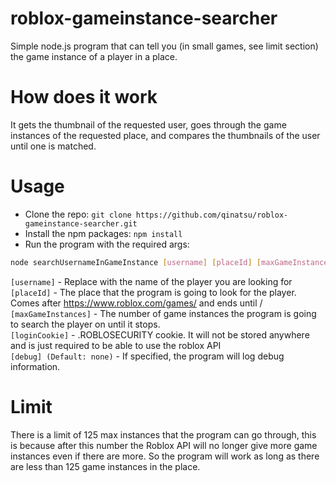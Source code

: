 # roblox-gameinstance-searcher
Simple node.js program that can tell you (in small games, see limit section) the game instance of a player in a place.

# How does it work
It gets the thumbnail of the requested user, goes through the game instances of the requested place, and compares the thumbnails of the user until one is matched.

# Usage
* Clone the repo: `git clone https://github.com/qinatsu/roblox-gameinstance-searcher.git`
* Install the npm packages: `npm install`
* Run the program with the required args:
```sh
node searchUsernameInGameInstance [username] [placeId] [maxGameInstances] "[loginCookie]" [debug] 
```

`[username]` - Replace with the name of the player you are looking for<br>
`[placeId]` - The place that the program is going to look for the player. Comes after https://www.roblox.com/games/ and ends until /<br>
`[maxGameInstances]` - The number of game instances the program is going to search the player on until it stops.<br>
`[loginCookie]` - .ROBLOSECURITY cookie. It will not be stored anywhere and is just required to be able to use the roblox API<br>
`[debug] (Default: none)` - If specified, the program will log debug information.

# Limit
There is a limit of 125 max instances that the program can go through, this is because after this number the Roblox API will no longer give more game instances even if there are more. So the program will work as long as there are less than 125 game instances in the place.
